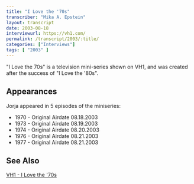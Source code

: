 ```yaml
---
title: "I Love the '70s"
transcriber: "Mika A. Epstein"
layout: transcript
date: 2003-08-18
interviewurl: https://vh1.com/
permalink: /transcript/2003/:title/
categories: ["Interviews"]
tags: [ "2003" ]
---
```


"I Love the 70s" is a television mini-series shown on VH1, and was created after the success of "I Love the '80s".

## Appearances

Jorja appeared in 5 episodes of the miniseries:

* 1970 - Original Airdate 08.18.2003
* 1973 - Original Airdate 08.19.2003
* 1974 - Original Airdate 08.20.2003
* 1976 - Original Airdate 08.21.2003
* 1977 - Original Airdate 08.21.2003

## See Also

[VH1 - I Love the '70s](https://www.vh1.com/shows/dyn/i\_love\_the_70s/series.jhtml)

